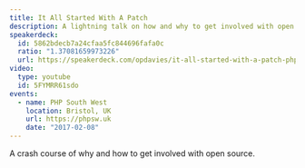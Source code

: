 ```yaml
---
title: It All Started With A Patch
description: A lightning talk on how and why to get involved with open source.
speakerdeck:
  id: 5862bdecb7a24cfaa5fc844696fafa0c
  ratio: "1.37081659973226"
  url: https://speakerdeck.com/opdavies/it-all-started-with-a-patch-phpsw
video:
  type: youtube
  id: 5FYMRR61sdo
events:
  - name: PHP South West
    location: Bristol, UK
    url: https://phpsw.uk
    date: "2017-02-08"
---
```


A crash course of why and how to get involved with open source.
